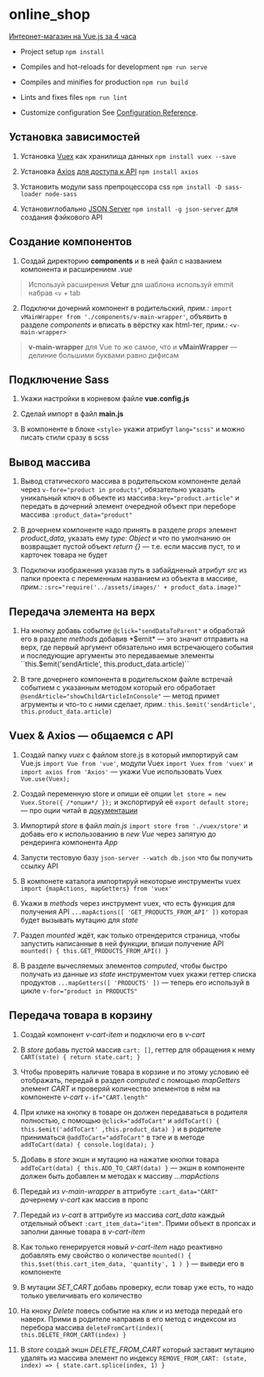 # online_shop
[Интернет-магазин на Vue.js за 4 часа](https://www.youtube.com/playlist?list=PLb6TvuNosCJW_N3wqAUYsp7DvUzfyvbvB)

- Project setup ``npm install``

- Compiles and hot-reloads for development ``npm run serve``

- Compiles and minifies for production ``npm run build``

- Lints and fixes files ``npm run lint``

- Customize configuration See [Configuration Reference](https://cli.vuejs.org/config/).

## Установка зависимостей

1. Установка [Vuex](https://vuex.vuejs.org/ru/installation.html) как хранилища данных ``npm install vuex --save``

2. Установка [Axios](https://github.com/axios/axios) [для доступа к API](https://ru.vuejs.org/v2/cookbook/using-axios-to-consume-apis.html)  ``npm install axios``

3. Установить модули sass препроцессора css ``npm install -D sass-loader node-sass``

4. Установиглобально [JSON Server](https://github.com/typicode/json-server) ``npm install -g json-server`` для создания фэйкового API

## Создание компонентов

1. Создай директорию **components** и в ней файл с названием компонента и расширением *.vue*

> Используй расширения **Vetur** для шаблона используй emmit набрав ``<v`` + tab

2. Подключи дочерний компонент в родительский, *прим.:* ``import vMainWrapper from './components/v-main-wrapper'``, объявить в разделе *components* и вписать в вёрстку как html-тег, *прим.:* ``<v-main-wrapper>``

> **v-main-wrapper** для Vue то же самое, что и **vMainWrapper** — делиние большими буквами равно дифисам

## Подключение Sass

1. Укажи настройки в корневом файле **vue.config.js**

2. Сделай импорт в файл **main.js**

3. В компоненте в блоке ``<style>`` укажи атрибут ``lang="scss"`` и можно писать стили сразу в scss

## Вывод массива

1. Вывод статического массива в родительском компоненте делай через ``v-fore="product in products"``, обязательно указать уникальный ключ в объекте из массива``:key="product.article"`` и передать в дочерний элемент очередной объект при переборе массива ``:product_data="product"``

2. В дочернем компоненте надо принять в разделе *props* элемент *product_data*, указать ему *type: Object* и что по умолчанию он возвращает пустой объект *return {}* — т.е. если массив пуст, то и карточек товара не будет

3. Подключи изображения указав путь в забайдненый атрибут *src* из папки проекта с переменным названием из объекта в массиве, *прим.:* ``:src="require('../assets/images/' + product_data.image)"``

## Передача элемента на верх

1. На кнопку добавь событие ``@click="sendDataToParent"`` и обработай его в разделе *methods* добавив *$emit* — это значит отправить на верх, где первый аргумент обязательно имя встречающего события и последующие аргументы это передаваемые элементы ``this.$emit('sendArticle', this.product_data.article)``

2. В тэге дочернего компонента в родительском файле встречай событием с указанным методом который его обработает ``@sendArticle="showChildArticleInConsole"`` — метод примет агрументы и что-то с ними сделает, *прим.:* ``this.$emit('sendArticle', this.product_data.article)``

## Vuex & Axios — общаемся с API

1. Создай папку *vuex* с файлом store.js в который импортируй сам Vue.js ``import Vue from 'vue'``, модули Vuex ``import Vuex from 'vuex'`` и ``import axios from 'Axios'`` — укажи Vue использовать Vuex ``Vue.use(Vuex);``

2. Создай переменную store и опиши её опции ``let store = new Vuex.Store({ /*опции*/ });`` и экспортируй её ``export default store;`` — про оции читай в [документации](https://vuex.vuejs.org/ru/guide/state.html)

3. Импортирй *store* в файл *main.js* ``import store from './vuex/store'`` и добавь его к использованию в *new Vue* через запятую до рендеринга компонента *App*

4. Запусти тестовую базу ``json-server --watch db.json`` что бы получить ссылку API

5. В компонете каталога импортируй некоторые инструменты vuex ``import {mapActions, mapGetters} from 'vuex'``

6. Укажи в *methods* через инструмент vuex, что есть функция для получения API ``...mapActions([ 'GET_PRODUCTS_FROM_API' ])`` которая будет вызывать мутацию для *state*

7. Раздел *mounted* ждёт, как только отрендерится страница, чтобы запустить написанные в ней функции, впиши получение API ``mounted() { this.GET_PRODUCTS_FROM_API() }``

8. В разделе вычесляемых элементов *computed*, чтобы быстро получать из данные из *state* инструментом vuex укажи геттер списка продуктов ``...mapGetters([ 'PRODUCTS' ])`` — теперь его используй в цикле ``v-for="product in PRODUCTS"``

## Передача товара в корзину

1. Создай компонент *v-cart-item* и подключи его в *v-cart*

2. В *store* добавь пустой массив ``cart: []``, геттер для обращения к нему ``CART(state) { return state.cart; }``

3. Чтобы проверять наличие товара в корзине и по этому условию её отображать, передай в раздел *computed* с помощью *mapGetters* элемент *CART* и проверяй количество элементов в нём на компоненте *v-cart* ``v-if="CART.length"``

4. При клике на кнопку в товаре он должен передаваться в родителя полностью, с помощью ``@click="addToCart"`` и ``addToCart() { this.$emit('addToCart' ,this.product_data) }`` и в родителе приниматься ``@addToCart="addToCart"`` в тэге и в методе ``addToCart(data) { console.log(data); }``

5. Добавь в *store* экшн и мутацию на нажатие кнопки товара ``addToCart(data) { this.ADD_TO_CART(data) }`` — экшн в компоненте должен быть добавлен м методах к массиву *...mapActions*

6. Передай из *v-main-wrapper* в аттрибуте ``:cart_data="CART"`` дочернему *v-cart* как массив в пропс

7. Передай из *v-cart* в аттрибуте из массива *cart_data* каждый отдельный объект ``:cart_item_data="item"``. Прими объект в пропсах и заполни данные товара в *v-cart-item*

8. Как только генерируется новый *v-cart-item* надо реактивно добавлять ему свойство о количестве ``mounted() { this.$set(this.cart_item_data, 'quantity', 1 ) }`` — выведи его в компоненте

9. В мутации *SET_CART* добавь проверку, если товар уже есть, то надо только увеличивать его количество

10. На кноку *Delete* повесь событие на клик и из метода передай его наверх. Прими в родителе направив в его метод с индексом из перебора массива ``deleteFromCart(index){ this.DELETE_FROM_CART(index) }``

11. В *store* создай экшн *DELETE_FROM_CART* который заставит мутацию удалять из массива элемент по индексу ``REMOVE_FROM_CART: (state, index) => { state.cart.splice(index, 1) }``



